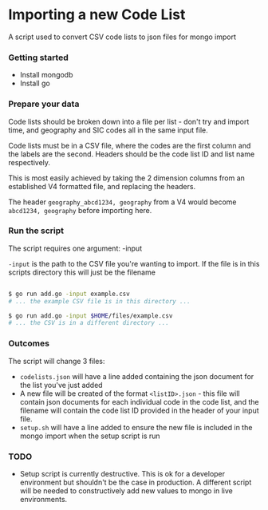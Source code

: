 Importing a new Code List
================

A script used to convert CSV code lists to json files for mongo import

### Getting started

* Install mongodb
* Install go


### Prepare your data

Code lists should be broken down into a file per list - don't try and import time, and geography and SIC
codes all in the same input file.

Code lists must be in a CSV file, where the codes are the first column and the labels are the second.
Headers should be the code list ID and list name respectively.

This is most easily achieved by taking the 2 dimension columns from an established V4 formatted file, and replacing the headers.

The header `geography_abcd1234, geography` from a V4 would become `abcd1234, geography` before importing here.


### Run the script
The script requires one argument: -input

`-input` is the path to the CSV file you're wanting to import. If the file is in this scripts directory
this will just be the filename

```sh

$ go run add.go -input example.csv
# ... the example CSV file is in this directory ...

$ go run add.go -input $HOME/files/example.csv
# ... the CSV is in a different directory ...
```

### Outcomes

The script will change 3 files:

* `codelists.json` will have a line added containing the json document for the list you've just added
* A new file will be created of the format `<listID>.json` - this file will contain json documents for
each individual code in the code list, and the filename will contain the code list ID provided in the
header of your input file.
* `setup.sh` will have a line added to ensure the new file is included in the mongo import when the
setup script is run


### TODO
* Setup script is currently destructive. This is ok for a developer environment but shouldn't be
the case in production. A different script will be needed to constructively add new values to
mongo in live environments.
